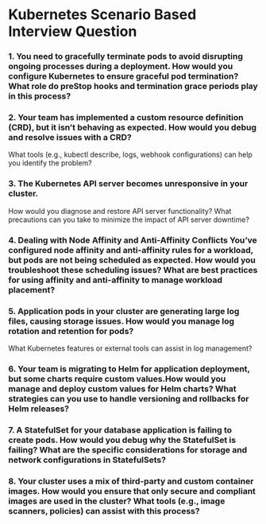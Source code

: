 # Kubernetes Scenario Based Interview Question

### 1. You need to gracefully terminate pods to avoid disrupting ongoing processes during a deployment. How would you configure Kubernetes to ensure graceful pod termination? What role do preStop hooks and termination grace periods play in this process?

### 2. Your team has implemented a custom resource definition (CRD), but it isn’t behaving as expected. How would you debug and resolve issues with a CRD?
What tools (e.g., kubectl describe, logs, webhook configurations) can help you identify the problem?

### 3. The Kubernetes API server becomes unresponsive in your cluster.
How would you diagnose and restore API server functionality?
What precautions can you take to minimize the impact of API server downtime?

### 4. Dealing with Node Affinity and Anti-Affinity Conflicts You’ve configured node affinity and anti-affinity rules for a workload, but pods are not being scheduled as expected. How would you troubleshoot these scheduling issues? What are best practices for using affinity and anti-affinity to manage workload placement?

### 5. Application pods in your cluster are generating large log files, causing storage issues. How would you manage log rotation and retention for pods?
What Kubernetes features or external tools can assist in log management?

### 6. Your team is migrating to Helm for application deployment, but some charts require custom values.How would you manage and deploy custom values for Helm charts? What strategies can you use to handle versioning and rollbacks for Helm releases? 

### 7. A StatefulSet for your database application is failing to create pods. How would you debug why the StatefulSet is failing? What are the specific considerations for storage and network configurations in StatefulSets?

### 8. Your cluster uses a mix of third-party and custom container images. How would you ensure that only secure and compliant images are used in the cluster? What tools (e.g., image scanners, policies) can assist with this process?
